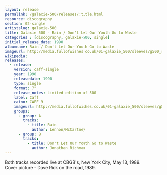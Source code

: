 ```yaml
---
layout: release
permalink: /galaxie-500/releases/:title.html
resource: discography
section: 02-single
artistslug: galaxie-500
title: Galaxie 500 - Rain / Don't Let Our Youth Go to Waste 
categories : [discography, galaxie-500, single]
initial_release_date: 1990
albumname: Rain / Don't Let Our Youth Go to Waste
imageurl: http://media.fullofwishes.co.uk/01-galaxie_500/sleeves/g500_rain_a_001.jpg
wikipedia: 
releases:
  - release:
    version: caff-single
    year: 1990
    releasedate: 1990
    type: single
    format: 7"
    release_notes: Limited edition of 500
    label: Caff
    catno: CAFF 9
    imageurl: http://media.fullofwishes.co.uk/01-galaxie_500/sleeves/g500_rain_a_001.jpg
    groups:
      - group: A
        tracks:
          - title: Rain
            author: Lennon/McCartney
      - group: B
        tracks:
          - title: Don't Let Our Youth Go to Waste
            author: Jonathan Richman
---
```

Both tracks recorded live at CBGB's, New York City, May 13, 1989.   
Cover picture - Dave Rick on the road, 1989. 